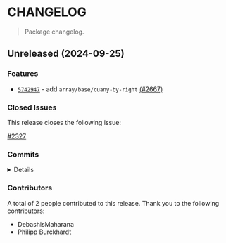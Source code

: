 # CHANGELOG

> Package changelog.

<section class="release" id="unreleased">

## Unreleased (2024-09-25)

<section class="features">

### Features

-   [`5742947`](https://github.com/stdlib-js/stdlib/commit/5742947f31198648b2f753e1f9322367c9e3ae06) - add `array/base/cuany-by-right` [(#2667)](https://github.com/stdlib-js/stdlib/pull/2667)

</section>

<!-- /.features -->

<section class="issues">

### Closed Issues

This release closes the following issue:

[#2327](https://github.com/stdlib-js/stdlib/issues/2327)

</section>

<!-- /.issues -->

<section class="commits">

### Commits

<details>

-   [`5742947`](https://github.com/stdlib-js/stdlib/commit/5742947f31198648b2f753e1f9322367c9e3ae06) - **feat:** add `array/base/cuany-by-right` [(#2667)](https://github.com/stdlib-js/stdlib/pull/2667) _(by DebashisMaharana, Philipp Burckhardt)_

</details>

</section>

<!-- /.commits -->

<section class="contributors">

### Contributors

A total of 2 people contributed to this release. Thank you to the following contributors:

-   DebashisMaharana
-   Philipp Burckhardt

</section>

<!-- /.contributors -->

</section>

<!-- /.release -->


